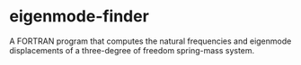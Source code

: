 # eigenmode-finder
A FORTRAN program that computes the natural frequencies and eigenmode displacements of a three-degree of freedom spring-mass system. 
